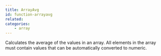 ```yaml
---
title: ArrayAvg
id: function-arrayavg
related:
categories:
    - array
---
```


Calculates the average of the values in an array.
All elements in the array must contain values that can be automatically converted to numeric.
